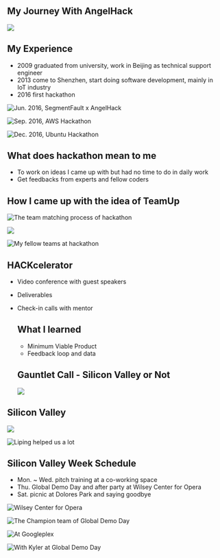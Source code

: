 ## My Journey With AngelHack
![](images/201707_win_angelhack.jpg)

## My Experience
* 2009 graduated from university, work in Beijing as technical support engineer
* 2013 come to Shenzhen, start doing software development, mainly in IoT industry
* 2016 first hackathon

![Jun. 2016, SegmentFault x AngelHack](images/201606_SF_AngelHack.jpg)

![Sep. 2016, AWS Hackathon](images/201609_AWS_hackathon.jpg)

![Dec. 2016, Ubuntu Hackathon](images/201612_Ubuntu.jpg)

## What does hackathon mean to me
* To work on ideas I came up with but had no time to do in daily work
* Get feedbacks from experts and fellow coders

## How I came up with the idea of TeamUp

![The team matching process of hackathon](images/201707_AngelHack_Whiteboard.jpg)

![](images/201707_TeamUp_Prototype1.jpg)

![My fellow teams at hackathon](images/201707_AngelHack_Teams.jpg)

## HACKcelerator
* Video conference with guest speakers
* Deliverables
* Check-in calls with mentor

  ## What I learned
  * Minimum Viable Product
  * Feedback loop and data

  ## Gauntlet Call - Silicon Valley or Not
  ![](images/201709_AgnelHack_GauntletCall.jpg)

## Silicon Valley
![](images/201711_GoldenGateBridge.jpg)

![Liping helped us a lot](images/201711_likai_liping.jpg)

  ## Silicon Valley Week Schedule
  * Mon. ~ Wed. pitch training at a co-working space
  * Thu. Global Demo Day and after party at Wilsey Center for Opera
  * Sat. picnic at Dolores Park and saying goodbye

![Wilsey Center for Opera](images/201711_SF_Opera_House.jpg)

![The Champion team of Global Demo Day](images/201711_AngelHack_GDD_Champion.jpg)

![At Googleplex](images/201711_likai_google.jpg)

![With Kyler at Global Demo Day](images/201711_GDD_Kyler.jpg)